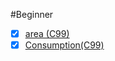 #Beginner

- [x] [area (C99)](https://github.com/SamylleRose/beecrowd/blob/master/1-beginner/area.c)
- [x] [Consumption(C99)](https://github.com/SamylleRose/beecrowd/blob/master/1-beginner/Consumption.c)
